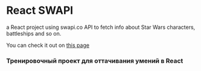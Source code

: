 # React SWAPI

a React project using swapi.co API to fetch info about Star Wars characters, battleships and so on.

You can check it out on [this page](https://gennady-bars.github.io/react-star-wars-guide-build-site/)

### Тренировочный проект для оттачивания умений в React
